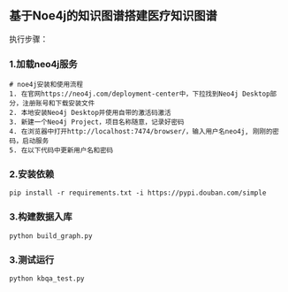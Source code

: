 ## 基于Noe4j的知识图谱搭建医疗知识图谱

执行步骤：

### 1.加载neo4j服务

```
# noe4j安装和使用流程
1. 在官网https://neo4j.com/deployment-center中，下拉找到Neo4j Desktop部分，注册账号和下载安装文件
2. 本地安装Neo4j Desktop并使用自带的激活码激活
3. 新建一个Neo4j Project，项目名称随意，记录好密码
4. 在浏览器中打开http://localhost:7474/browser/，输入用户名neo4j, 刚刚的密码，启动服务
5. 在以下代码中更新用户名和密码
```

### 2.安装依赖

```shell
pip install -r requirements.txt -i https://pypi.douban.com/simple
```

### 3.构建数据入库

```shell
python build_graph.py
```

### 3.测试运行

```shell
python kbqa_test.py
```